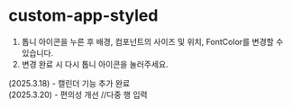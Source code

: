 # custom-app-styled

1) 톱니 아이콘을 누른 후 배경, 컴포넌트의 사이즈 및 위치, FontColor를 변경할 수 있습니다.
2) 변경 완료 시 다시 톱니 아이콘을 눌러주세요.


(2025.3.18) - 캘린더 기능 추가 완료
<br>
(2025.3.20) - 편의성 개선 //다중 행 입력 
